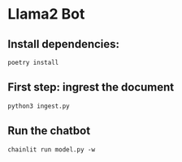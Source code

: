 # Llama2 Bot

## Install dependencies:
```
poetry install
```

## First step: ingrest the document
```
python3 ingest.py
```

## Run the chatbot
```
chainlit run model.py -w
```
